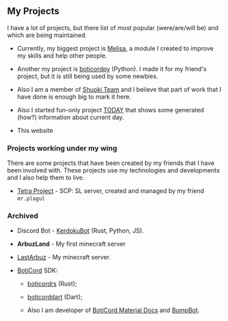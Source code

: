 ## My Projects

I have a lot of projects, but there list of most popular (were/are/will be) and which are being maintained.

* Currently, my biggest project is [Melisa](https://melisapy.site/), a module I created to improve my skills and help other people.
  
* Another my project is [boticordpy](https://github.com/boticord/boticordpy) (Python). I made it for my friend's project, but it is still being used by some newbies.

* Also I am a member of [Shuoki Team](https://shuoki.top/) and I believe that part of work that I have done is enough big to mark it here.

* Also I started fun-only project [TODAY](https://today.arbuz.icu/) that shows some generated (how?) information about current day.

* This website

### Projects working under my wing
There are some projects that have been created by my friends that I have been involved with. These projects use my technologies and developments and I also help them to live.

* [Tetra Project](https://discord.gg/FmereSURG2) - SCP: SL server, created and managed by my friend `mr.plagul`

### Archived
  
* Discord Bot - [KerdokuBot](https://kerdoku.top/) (Rust, Python, JS).

* **ArbuzLand** - My first minecraft server

* [LastArbuz](https://lastarbuz.lol/) - My minecraft server.
  
* [BotiCord](https://github.com/boticord) SDK: 
    
    * [boticordrs](https://github.com/boticord/boticordrs) (Rust);
    
    * [boticorddart](https://github.com/grey-cat-1908/boticorddart) (Dart);
    
    * Also I am developer of [BotiCord Material Docs](https://github.com/boticord/docs) and [BumpBot](https://boticord.top/bot/947141336451153931).
